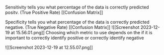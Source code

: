 Sensitivity tells you what percentage of the data is correctly predicted positv. (True Positive Rate) [[Confusion Matrix]]

Specificity tells you what percentage of the data is correctly predicted negative. (True Negative Rate) [[Confusion Matrix]]
![[Screenshot 2023-12-19 at 15.56.01.png]]
Choosing which metric to use depends on the if it is important to correctly identify positive or correctly identify negative

![[Screenshot 2023-12-19 at 12.55.07.png]]